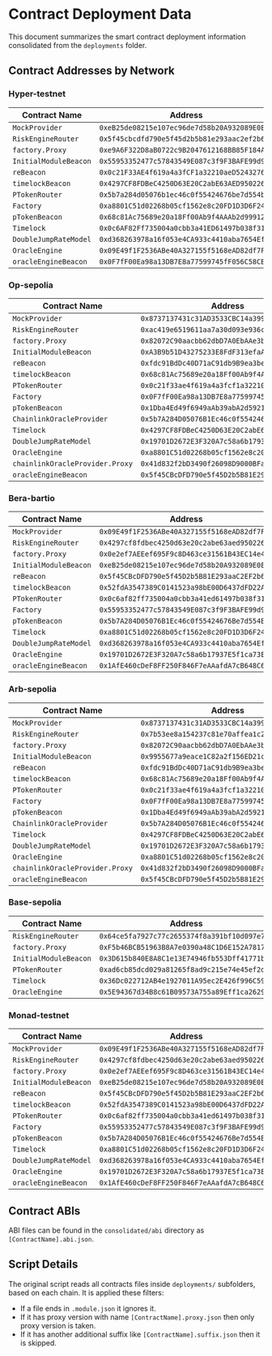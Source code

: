 # Contract Deployment Data

This document summarizes the smart contract deployment information consolidated from the `deployments` folder.

## Contract Addresses by Network

### Hyper-testnet

| Contract Name | Address |
| --- | --- |
| `MockProvider` | `0xeB25de08215e107ec96de7d58b20A932089E0E5e` |
| `RiskEngineRouter` | `0x5f45cbcdfd790e5f45d2b5b81e293aac2ef2b622` |
| `factory.Proxy` | `0xe9A6F322D8aB0722c9B2047612168BB85F184Ae4` |
| `InitialModuleBeacon` | `0x55953352477c57843549E087c3f9F3BAFE99d9D1` |
| `reBeacon` | `0x0c21F33AE4f619a4a3fCF1a32210aeD5243276bF` |
| `timelockBeacon` | `0x4297CF8FDBeC4250D63E20C2abE63AED95022650` |
| `PTokenRouter` | `0x5b7a284d05076b1ec46c0f55424676be7d554b63` |
| `Factory` | `0xa8801C51d02268b05cf1562e8c20FD1D3D6F24c3` |
| `pTokenBeacon` | `0x68c81Ac75689e20a18Ff00Ab9f4AAAb2d99912f7` |
| `Timelock` | `0x0c6AF82Ff735004a0cbb3a41ED61497b038f31A2` |
| `DoubleJumpRateModel` | `0xd368263978a16f053e4CA933c4410aba7654EfA2` |
| `OracleEngine` | `0x09E49f1F2536ABe40A327155f5168eAD82df7F37` |
| `oracleEngineBeacon` | `0x0F7fF00Ea98a13DB7E8a77599745fF056C58CBeB` |

### Op-sepolia

| Contract Name | Address |
| --- | --- |
| `MockProvider` | `0x8737137431c31AD3533CBC14a399DD67E9f27d5d` |
| `RiskEngineRouter` | `0xac419e6519611aa7a30d093e936c925bf38b16e4` |
| `factory.Proxy` | `0x82072C90aacbb62dbD7A0EbAAe3b3e5D7d8cEEEA` |
| `InitialModuleBeacon` | `0xA3B9b51D43275233E8FdF313efaAd1d4814fAC3b` |
| `reBeacon` | `0xfdc91BdDc40D71aC91db9B9ea3beaA939b85f4fc` |
| `timelockBeacon` | `0x68c81Ac75689e20a18Ff00Ab9f4AAAb2d99912f7` |
| `PTokenRouter` | `0x0c21f33ae4f619a4a3fcf1a32210aed5243276bf` |
| `Factory` | `0x0F7fF00Ea98a13DB7E8a77599745fF056C58CBeB` |
| `pTokenBeacon` | `0x1Dba4Ed49f6949aAb39abA2d59211fc657546719` |
| `ChainlinkOracleProvider` | `0x5b7A284D05076B1Ec46c0f55424676Be7d554B63` |
| `Timelock` | `0x4297CF8FDBeC4250D63E20C2abE63AED95022650` |
| `DoubleJumpRateModel` | `0x19701D2672E3F320A7c58a6b17937E5f1ca73E3A` |
| `OracleEngine` | `0xa8801C51d02268b05cf1562e8c20FD1D3D6F24c3` |
| `chainlinkOracleProvider.Proxy` | `0x41d832f2bD3490f26098D9000BFa6fcC8BACb0D6` |
| `oracleEngineBeacon` | `0x5f45CBcDFD790e5f45D2b5B81E293aaC2EF2b622` |

### Bera-bartio

| Contract Name | Address |
| --- | --- |
| `MockProvider` | `0x09E49f1F2536ABe40A327155f5168eAD82df7F37` |
| `RiskEngineRouter` | `0x4297cf8fdbec4250d63e20c2abe63aed95022650` |
| `factory.Proxy` | `0x0e2ef7AEEef695F9c8D463ce31561B43EC14e453` |
| `InitialModuleBeacon` | `0xeB25de08215e107ec96de7d58b20A932089E0E5e` |
| `reBeacon` | `0x5f45CBcDFD790e5f45D2b5B81E293aaC2EF2b622` |
| `timelockBeacon` | `0x52fdA3547389C0141523a98bE00D6437dFD22Ad6` |
| `PTokenRouter` | `0x0c6af82ff735004a0cbb3a41ed61497b038f31a2` |
| `Factory` | `0x55953352477c57843549E087c3f9F3BAFE99d9D1` |
| `pTokenBeacon` | `0x5b7A284D05076B1Ec46c0f55424676Be7d554B63` |
| `Timelock` | `0xa8801C51d02268b05cf1562e8c20FD1D3D6F24c3` |
| `DoubleJumpRateModel` | `0xd368263978a16f053e4CA933c4410aba7654EfA2` |
| `OracleEngine` | `0x19701D2672E3F320A7c58a6b17937E5f1ca73E3A` |
| `oracleEngineBeacon` | `0x1AfE460cDeF8FF250F846F7eAAafdA7cB648C68E` |

### Arb-sepolia

| Contract Name | Address |
| --- | --- |
| `MockProvider` | `0x8737137431c31AD3533CBC14a399DD67E9f27d5d` |
| `RiskEngineRouter` | `0x7b53ee8a154237c81e70affea1c2278ec7b65b5b` |
| `factory.Proxy` | `0x82072C90aacbb62dbD7A0EbAAe3b3e5D7d8cEEEA` |
| `InitialModuleBeacon` | `0x9955677a9eace1C82a2f156ED21c5D450D688549` |
| `reBeacon` | `0xfdc91BdDc40D71aC91db9B9ea3beaA939b85f4fc` |
| `timelockBeacon` | `0x68c81Ac75689e20a18Ff00Ab9f4AAAb2d99912f7` |
| `PTokenRouter` | `0x0c21f33ae4f619a4a3fcf1a32210aed5243276bf` |
| `Factory` | `0x0F7fF00Ea98a13DB7E8a77599745fF056C58CBeB` |
| `pTokenBeacon` | `0x1Dba4Ed49f6949aAb39abA2d59211fc657546719` |
| `ChainlinkOracleProvider` | `0x5b7A284D05076B1Ec46c0f55424676Be7d554B63` |
| `Timelock` | `0x4297CF8FDBeC4250D63E20C2abE63AED95022650` |
| `DoubleJumpRateModel` | `0x19701D2672E3F320A7c58a6b17937E5f1ca73E3A` |
| `OracleEngine` | `0xa8801C51d02268b05cf1562e8c20FD1D3D6F24c3` |
| `chainlinkOracleProvider.Proxy` | `0x41d832f2bD3490f26098D9000BFa6fcC8BACb0D6` |
| `oracleEngineBeacon` | `0x5f45CBcDFD790e5f45D2b5B81E293aaC2EF2b622` |

### Base-sepolia

| Contract Name | Address |
| --- | --- |
| `RiskEngineRouter` | `0x64ce5fa7927c77c2655374f8a391bf10d097e701` |
| `factory.Proxy` | `0xF5b46BCB51963B8A7e0390a48C1D6E152A78174D` |
| `InitialModuleBeacon` | `0x3D615b840E8A8C1e13E74946fb553Dff41771bb0` |
| `PTokenRouter` | `0xad6cb85dcd029a81265f8ad9c215e74e45ef2d5b` |
| `Timelock` | `0x36Dc022712AB4e1927011A95ec2E426f996C59A2` |
| `OracleEngine` | `0x5E94367d34B8c61B09573A755a89Eff1ca2629AC` |

### Monad-testnet

| Contract Name | Address |
| --- | --- |
| `MockProvider` | `0x09E49f1F2536ABe40A327155f5168eAD82df7F37` |
| `RiskEngineRouter` | `0x4297cf8fdbec4250d63e20c2abe63aed95022650` |
| `factory.Proxy` | `0x0e2ef7AEEef695F9c8D463ce31561B43EC14e453` |
| `InitialModuleBeacon` | `0xeB25de08215e107ec96de7d58b20A932089E0E5e` |
| `reBeacon` | `0x5f45CBcDFD790e5f45D2b5B81E293aaC2EF2b622` |
| `timelockBeacon` | `0x52fdA3547389C0141523a98bE00D6437dFD22Ad6` |
| `PTokenRouter` | `0x0c6af82ff735004a0cbb3a41ed61497b038f31a2` |
| `Factory` | `0x55953352477c57843549E087c3f9F3BAFE99d9D1` |
| `pTokenBeacon` | `0x5b7A284D05076B1Ec46c0f55424676Be7d554B63` |
| `Timelock` | `0xa8801C51d02268b05cf1562e8c20FD1D3D6F24c3` |
| `DoubleJumpRateModel` | `0xd368263978a16f053e4CA933c4410aba7654EfA2` |
| `OracleEngine` | `0x19701D2672E3F320A7c58a6b17937E5f1ca73E3A` |
| `oracleEngineBeacon` | `0x1AfE460cDeF8FF250F846F7eAAafdA7cB648C68E` |

## Contract ABIs

ABI files can be found in the `consolidated/abi` directory as `[ContractName].abi.json`.

## Script Details 

The original script reads all contracts files inside `deployments/` subfolders, based on each chain.
It is applied these filters: 
- If a file ends in `.module.json` it ignores it.
- If it has proxy version with name `[ContractName].proxy.json` then only proxy version is taken.
- If it has another additional suffix like `[ContractName].suffix.json` then it is skipped.